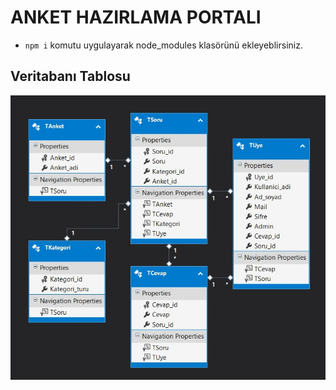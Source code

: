 # ANKET HAZIRLAMA PORTALI

- `npm i` komutu uygulayarak node_modules klasörünü ekleyeblirsiniz.

## Veritabanı Tablosu
![image](veritabani.jpg)
